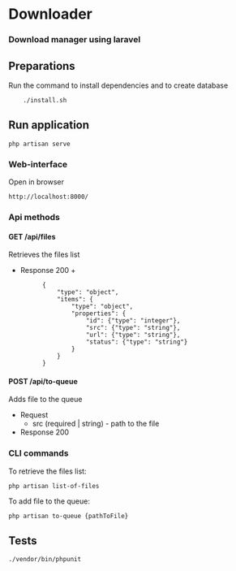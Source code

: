 # Downloader

### Download manager using laravel

## Preparations

Run the command to install dependencies and to create database 

        ./install.sh
         
## Run application

    php artisan serve
    
### Web-interface

Open in browser
    
    http://localhost:8000/
    
### Api methods

#### GET /api/files

Retrieves the files list

+ Response 200
    +
            
            {
                "type": "object",
                "items": {
                    "type": "object",
                    "properties": {
                        "id": {"type": "integer"},
                        "src": {"type": "string"},
                        "url": {"type": "string"},
                        "status": {"type": "string"}
                    }       
                }
            } 

#### POST /api/to-queue

Adds file to the queue

+ Request
    + src (required | string) - path to the file
+ Response 200


### CLI commands 

To retrieve the files list:

    php artisan list-of-files

To add file to the queue:
    
    php artisan to-queue {pathToFile}

## Tests 

    ./vendor/bin/phpunit
